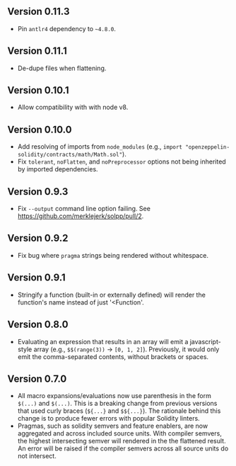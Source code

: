 ## Version 0.11.3
  - Pin `antlr4` dependency to `~4.8.0`.

## Version 0.11.1
  - De-dupe files when flattening.

## Version 0.10.1
  - Allow compatibility with with node v8.

## Version 0.10.0
  - Add resolving of imports from `node_modules` (e.g., `import "openzeppelin-solidity/contracts/math/Math.sol"`).
  - Fix `tolerant`, `noFlatten`, and `noPreprocessor` options not being inherited
  by imported dependencies.

## Version 0.9.3
  - Fix `--output` command line option failing. See https://github.com/merklejerk/solpp/pull/2.

## Version 0.9.2
  - Fix bug where `pragma` strings being rendered without whitespace.

## Version 0.9.1
  - Stringify a function (built-in or externally defined) will render the
  function's name instead of just '<Function'.

## Version 0.8.0
  - Evaluating an expression that results in an array will emit a
  javascript-style array (e.g., `$$(range(3))` -> `[0, 1, 2]`). Previously, it
  would only emit the comma-separated contents, without brackets or spaces.

## Version 0.7.0
  - All macro expansions/evaluations now use parenthesis in the form
  `$(...)` and `$(...)`. This is a breaking change from previous versions that
  used curly braces (`${...}` and `$${...}`). The rationale behind this change
  is to produce fewer errors with popular Solidity linters.
  - Pragmas, such as solidity semvers and feature enablers, are now aggregated
  and across included source units. With compiler semvers, the highest
  intersecting semver will rendered in the the flattened result.
  An error will be raised if the compiler semvers across all source units do
  not intersect.
